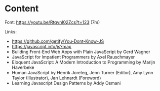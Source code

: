 # Content

Font: <https://youtu.be/Rtqvnl02Zcs?t=123> (7m)

Links:

- <https://github.com/getify/You-Dont-Know-JS>
- <https://javascript.info/js?map>
- Building Front-End Web Apps with Plain JavaScript by Gerd Wagner
- JavaScript for Impatient Programmers by Axel Rauschmayer
- Eloquent JavaScript: A Modern Introduction to Programming by Marijn Haverbeke
- Human JavaScript by Henrik Joreteg, Jenn Turner (Editor), Amy Lynn Taylor (Illustrator), Jan Lehnardt (Foreword)
- Learning Javascript Design Patterns by Addy Osmani
